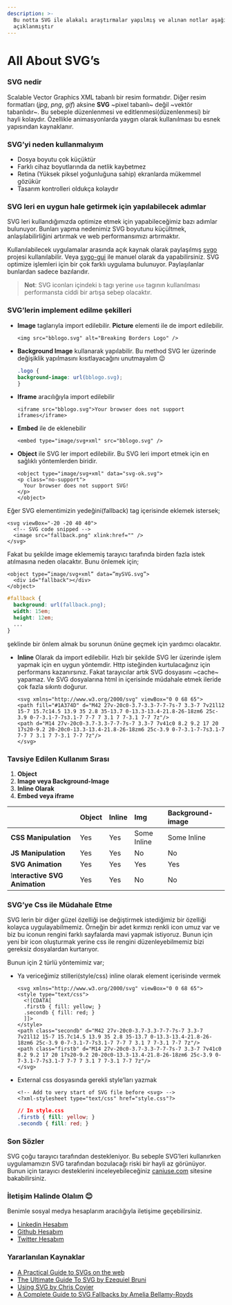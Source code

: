 ```yaml
---
description: >-
  Bu notta SVG ile alakalı araştırmalar yapılmış ve alınan notlar aşağıda
  açıklanmıştır
---
```


# All About SVG’s

### SVG nedir

Scalable Vector Graphics XML tabanlı bir resim formatıdır. Diğer resim formatları \(_jpg_, _png_, _gif_\) aksine **SVG** ~pixel tabanlı~ değil ~vektör tabanlıdır~. Bu sebeple düzenlenmesi ve editlenmesi\(düzenlenmesi\) bir hayli kolaydır. Özellikle animasyonlarda yaygın olarak kullanılması bu esnek yapısından kaynaklanır.

### SVG’yi neden kullanmalıyım

* Dosya boyutu çok küçüktür
* Farklı cihaz boyutlarında da netlik kaybetmez
* Retina \(Yüksek piksel yoğunluğuna sahip\) ekranlarda mükemmel gözükür
* Tasarım kontrolleri oldukça kolaydır

### SVG leri en uygun hale getirmek için yapılabilecek adımlar

SVG leri kullandığımızda optimize etmek için yapabileceğimiz bazı adımlar bulunuyor. Bunları yapma nedenimiz SVG boyutunu küçültmek, anlaşılabilirliğini artırmak ve web performansımızı artırmaktır.

Kullanılabilecek uygulamalar arasında açık kaynak olarak paylaşılmış [svgo](https://github.com/svg/svgo) projesi kullanılabilir. Veya [svgo-gui](https://github.com/svg/svgo-gui) ile manuel olarak da yapabilirsiniz. SVG optimize işlemleri için bir çok farklı uygulama bulunuyor. Paylaşılanlar bunlardan sadece bazılarıdır.

> **Not**: SVG iconları içindeki `b` tagı yerine `use` tagının kullanılması performansta ciddi bir artışa sebep olacaktır.

### SVG’lerin implement edilme şekilleri

* **Image** taglarıyla import edilebilir. **Picture** elementi ile de import edilebilir.

  ```markup
  <img src="bblogo.svg" alt="Breaking Borders Logo" />
  ```

* **Background Image** kullanarak yapılabilir. Bu method SVG ler üzerinde değişiklik yapılmasını kısıtlayacağını unutmayalım 😉

  ```css
  .logo {
  background-image: url(bblogo.svg);
  }
  ```

* **Iframe** aracılığıyla import edilebilir

  ```markup
  <iframe src="bblogo.svg">Your browser does not support iframes</iframe>
  ```

* **Embed** ile de eklenebilir

  ```markup
  <embed type="image/svg+xml" src="bblogo.svg" />
  ```

* **Object** ile SVG ler import edilebilir. Bu SVG leri import etmek için en sağlıklı yöntemlerden biridir.

  ```markup
  <object type="image/svg+xml" data="svg-ok.svg">
  <p class="no-support">
    Your browser does not support SVG!
  </p>
  </object>
  ```

Eğer SVG elementimizin yedeğini\(fallback\) tag içerisinde eklemek istersek;

```markup
<svg viewBox="-20 -20 40 40">
  <!-- SVG code snipped -->
  <image src="fallback.png" xlink:href="" />
</svg>
```

Fakat bu şekilde image eklememiş tarayıcı tarafında birden fazla istek atılmasına neden olacaktır. Bunu önlemek için;

```markup
<object type=”image/svg+xml” data=”mySVG.svg”>
  <div id="fallback"></div>
</object>
```

```css
#fallback {
  background: url(fallback.png);
  width: 15em;
  height: 12em;
  ...
}
```

şeklinde bir önlem almak bu sorunun önüne geçmek için yardımcı olacaktır.

* **Inline** Olarak da import edilebilir. Hızlı bir şekilde SVG ler üzerinde işlem yapmak için en uygun yöntemdir. Http isteğinden kurtulacağınız için performans kazanırsınız. Fakat tarayıcılar artık SVG dosyasını ~cache~ yapamaz. Ve SVG dosyalarına html in içerisinde müdahale etmek ileride çok fazla sıkıntı doğurur.

  ```markup
  <svg xmlns="http://www.w3.org/2000/svg" viewBox="0 0 68 65">
  <path fill="#1A374D" d="M42 27v-20c0-3.7-3.3-7-7-7s-7 3.3-7 7v21l12 15-7 15.7c14.5 13.9 35 2.8 35-13.7 0-13.3-13.4-21.8-26-18zm6 25c-3.9 0-7-3.1-7-7s3.1-7 7-7 7 3.1 7 7-3.1 7-7 7z"/>
  <path d="M14 27v-20c0-3.7-3.3-7-7-7s-7 3.3-7 7v41c0 8.2 9.2 17 20 17s20-9.2 20-20c0-13.3-13.4-21.8-26-18zm6 25c-3.9 0-7-3.1-7-7s3.1-7 7-7 7 3.1 7 7-3.1 7-7 7z"/>
  </svg>
  ```

### Tavsiye Edilen Kullanım Sırası

1. **Object**
2. **Image veya Background-Image**
3. **Inline Olarak**
4. **Embed veya iframe**

|  | **Object** | Inline | Img | Background-image |
| :--- | :--- | :--- | :--- | :--- |
| **CSS Manipulation** | Yes | Yes | Some Inline | Some Inline |
| **JS Manipulation** | Yes | Yes | No | No |
| **SVG Animation** | Yes | Yes | Yes | Yes |
| I**nteractive SVG Animation** | Yes | Yes | No | No |

### SVG’ye Css ile Müdahale Etme

SVG lerin bir diğer güzel özelliği ise değiştirmek istediğimiz bir özelliği kolayca uygulayabilmemiz. Örneğin bir adet kırmızı renkli icon umuz var ve biz bu iconun rengini farklı sayfalarda mavi yapmak istiyoruz. Bunun için yeni bir icon oluşturmak yerine css ile rengini düzenleyebilmemiz bizi gereksiz dosyalardan kurtarıyor.

Bunun için 2 türlü yöntemimiz var;

* Ya vericeğimiz stilleri\(style/css\) inline olarak element içerisinde vermek

  ```markup
  <svg xmlns="http://www.w3.org/2000/svg" viewBox="0 0 68 65">
  <style type="text/css">
    <![CDATA[
    .firstb { fill: yellow; }
    .secondb { fill: red; }
    ]]>
  </style>
  <path class="secondb" d="M42 27v-20c0-3.7-3.3-7-7-7s-7 3.3-7 7v21l12 15-7 15.7c14.5 13.9 35 2.8 35-13.7 0-13.3-13.4-21.8-26-18zm6 25c-3.9 0-7-3.1-7-7s3.1-7 7-7 7 3.1 7 7-3.1 7-7 7z"/>
  <path class="firstb" d="M14 27v-20c0-3.7-3.3-7-7-7s-7 3.3-7 7v41c0 8.2 9.2 17 20 17s20-9.2 20-20c0-13.3-13.4-21.8-26-18zm6 25c-3.9 0-7-3.1-7-7s3.1-7 7-7 7 3.1 7 7-3.1 7-7 7z"/>
  </svg>
  ```

* External css dosyasında gerekli style’ları yazmak

  ```markup
  <!-- Add to very start of SVG file before <svg> -->
  <?xml-stylesheet type="text/css" href="style.css"?>
  ```

  ```css
  // In style.css
  .firstb { fill: yellow; }
  .secondb { fill: red; }
  ```

### Son Sözler

SVG çoğu tarayıcı tarafından destekleniyor. Bu sebeple SVG’leri kullanırken uygulamamızın SVG tarafından bozulacağı riski bir hayli az görünüyor. Bunun için tarayıcı desteklerini inceleyebileceğiniz [caniuse.com](https://caniuse.com/#search=svg) sitesine bakabilirsiniz.

### İletişim Halinde Olalım 😊

Benimle sosyal medya hesaplarım aracılığıyla iletişime geçebilirsiniz.

* [Linkedin Hesabım](https://www.linkedin.com/in/afozbek/)
* [Github Hesabım](https://github.com/afozbek)
* [Twitter Hesabım](https://twitter.com/afozbek_)

### Yararlanılan Kaynaklar

* [A Practical Guide to SVGs on the web](https://svgontheweb.com)
* [The Ultimate Guide To SVG by  Ezequiel Bruni](https://www.webdesignerdepot.com/2015/01/the-ultimate-guide-to-svg/)
* [ Using SVG by Chris Coyier ](https://css-tricks.com/using-svg/)
* [A Complete Guide to SVG Fallbacks by Amelia Bellamy-Royds](https://css-tricks.com/a-complete-guide-to-svg-fallbacks/)

## 

